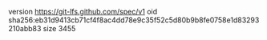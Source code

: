 version https://git-lfs.github.com/spec/v1
oid sha256:eb31d9413cb71cf4f8ac4dd78e9c35f52c5d80b9b8fe0758e1d83293210abb83
size 3455
